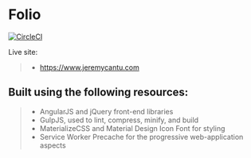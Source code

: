 # Folio

[![CircleCI](https://circleci.com/gh/Jac21/Folio/tree/master.svg?style=shield)](https://circleci.com/gh/Jac21/Folio/tree/master)

Live site: 
>- https://www.jeremycantu.com

Built using the following resources:
----------------------------------------------------

>- AngularJS and jQuery front-end libraries
>- GulpJS, used to lint, compress, minify, and build
>- MaterializeCSS and Material Design Icon Font for styling
>- Service Worker Precache for the progressive web-application aspects

